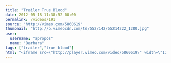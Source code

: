 ```yaml
---
title: "Trailer True Blood"
date: 2012-05-18 11:38:52 00:00
permalink: /videos/191
source: "http://vimeo.com/5860619"
thumbnail: "http://b.vimeocdn.com/ts/552/142/55214222_1280.jpg"
user:
  username: "apropos"
  name: "Barbara"
tags: ["trailer","true blood"]
html: "<iframe src=\"http://player.vimeo.com/video/5860619\" width=\"1280\" height=\"720\" frameborder=\"0\" webkitallowfullscreen mozallowfullscreen allowfullscreen></iframe>"
---
```


